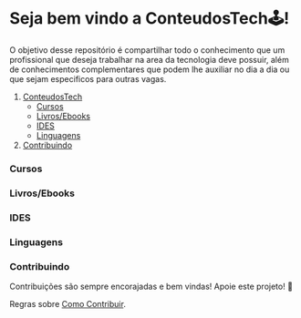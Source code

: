 # Seja bem vindo a ConteudosTech🕹!

O objetivo desse repositório é compartilhar todo o conhecimento que um profissional que deseja trabalhar na area da tecnologia deve possuir, além de 
conhecimentos complementares que podem lhe auxiliar no dia a dia ou que sejam especificos para outras vagas.

1. [ConteudosTech](https://github.com/thundercowboy/ConteudosTech#ConteudosTech)
    - [Cursos](https://github.com/thundercowboy/ConteudosTech#Cursos)
    - [Livros/Ebooks](https://github.com/thundercowboy/ConteudosTech#Livros/Ebooks)
    - [IDES](https://github.com/thundercowboy/ConteudosTech#IDES)
    - [Linguagens](https://github.com/thundercowboy/ConteudosTech#linguagens)
1. [Contribuindo](https://github.com/thundercowboy/ConteudosTech#Contribuindo)

### Cursos

### Livros/Ebooks

### IDES

### Linguagens

### Contribuindo
Contribuições são sempre encorajadas e bem vindas! Apoie este projeto! 🚀

Regras sobre [Como Contribuir](https://github.com/thundercowboy/ConteudosTech/blob/main/contribuindo.md).
